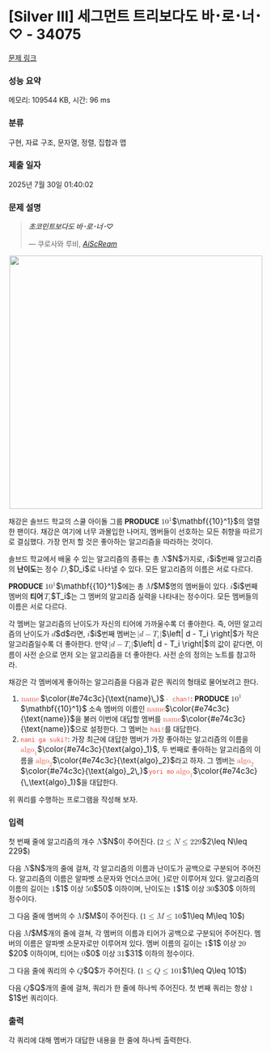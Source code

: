 # [Silver III] 세그먼트 트리보다도 바･로･너･♡ - 34075 

[문제 링크](https://www.acmicpc.net/problem/34075) 

### 성능 요약

메모리: 109544 KB, 시간: 96 ms

### 분류

구현, 자료 구조, 문자열, 정렬, 집합과 맵

### 제출 일자

2025년 7월 30일 01:40:02

### 문제 설명

<blockquote>
<p><strong><em>초코민트보다도 바･로･너･♡</em></strong></p>

<p>    — 쿠로사와 루비, <a href="https://namu.wiki/w/%E6%84%9B%E2%99%A1%E3%82%B9%E3%82%AF%E3%83%AA%EF%BD%9E%E3%83%A0%EF%BC%81"><em>AiScReam</em></a></p>
</blockquote>

<p style="text-align: center;"><img alt="" src="https://upload.acmicpc.net/73509dd4-087c-461a-af36-571088a821b0/-/preview/" style="width:500px;max-width:100%"></p>

<p>채강은 솔브드 학교의 스쿨 아이돌 그룹 <strong>PRODUCE</strong> <mjx-container class="MathJax" jax="CHTML" style="font-size: 109%; position: relative;"><mjx-math class="MJX-TEX" aria-hidden="true"><mjx-texatom texclass="ORD"><mjx-msup><mjx-texatom texclass="ORD"><mjx-mn class="mjx-b"><mjx-c class="mjx-c1D7CF TEX-B"></mjx-c><mjx-c class="mjx-c1D7CE TEX-B"></mjx-c></mjx-mn></mjx-texatom><mjx-script style="vertical-align: 0.382em;"><mjx-mn class="mjx-b" size="s"><mjx-c class="mjx-c1D7CF TEX-B"></mjx-c></mjx-mn></mjx-script></mjx-msup></mjx-texatom></mjx-math><mjx-assistive-mml unselectable="on" display="inline"><math xmlns="http://www.w3.org/1998/Math/MathML"><mrow data-mjx-texclass="ORD"><msup><mrow data-mjx-texclass="ORD"><mn mathvariant="bold">10</mn></mrow><mn mathvariant="bold">1</mn></msup></mrow></math></mjx-assistive-mml><span aria-hidden="true" class="no-mathjax mjx-copytext">$\mathbf{{10}^1}$</span></mjx-container>의 열렬한 팬이다. 채강은 여기에 너무 과몰입한 나머지, 멤버들이 선호하는 모든 취향을 따르기로 결심했다. 가장 먼저 할 것은 좋아하는 알고리즘을 따라하는 것이다.</p>

<p>솔브드 학교에서 배울 수 있는 알고리즘의 종류는 총 <mjx-container class="MathJax" jax="CHTML" style="font-size: 109%; position: relative;"><mjx-math class="MJX-TEX" aria-hidden="true"><mjx-mi class="mjx-i"><mjx-c class="mjx-c1D441 TEX-I"></mjx-c></mjx-mi></mjx-math><mjx-assistive-mml unselectable="on" display="inline"><math xmlns="http://www.w3.org/1998/Math/MathML"><mi>N</mi></math></mjx-assistive-mml><span aria-hidden="true" class="no-mathjax mjx-copytext">$N$</span></mjx-container>가지로, <mjx-container class="MathJax" jax="CHTML" style="font-size: 109%; position: relative;"><mjx-math class="MJX-TEX" aria-hidden="true"><mjx-mi class="mjx-i"><mjx-c class="mjx-c1D456 TEX-I"></mjx-c></mjx-mi></mjx-math><mjx-assistive-mml unselectable="on" display="inline"><math xmlns="http://www.w3.org/1998/Math/MathML"><mi>i</mi></math></mjx-assistive-mml><span aria-hidden="true" class="no-mathjax mjx-copytext">$i$</span></mjx-container>번째 알고리즘의 <strong>난이도</strong>는 정수 <mjx-container class="MathJax" jax="CHTML" style="font-size: 109%; position: relative;"><mjx-math class="MJX-TEX" aria-hidden="true"><mjx-msub><mjx-mi class="mjx-i"><mjx-c class="mjx-c1D437 TEX-I"></mjx-c></mjx-mi><mjx-script style="vertical-align: -0.15em;"><mjx-mi class="mjx-i" size="s"><mjx-c class="mjx-c1D456 TEX-I"></mjx-c></mjx-mi></mjx-script></mjx-msub></mjx-math><mjx-assistive-mml unselectable="on" display="inline"><math xmlns="http://www.w3.org/1998/Math/MathML"><msub><mi>D</mi><mi>i</mi></msub></math></mjx-assistive-mml><span aria-hidden="true" class="no-mathjax mjx-copytext">$D_i$</span></mjx-container>로 나타낼 수 있다. 모든 알고리즘의 이름은 서로 다르다.</p>

<p><strong>PRODUCE</strong> <mjx-container class="MathJax" jax="CHTML" style="font-size: 109%; position: relative;"><mjx-math class="MJX-TEX" aria-hidden="true"><mjx-texatom texclass="ORD"><mjx-msup><mjx-texatom texclass="ORD"><mjx-mn class="mjx-b"><mjx-c class="mjx-c1D7CF TEX-B"></mjx-c><mjx-c class="mjx-c1D7CE TEX-B"></mjx-c></mjx-mn></mjx-texatom><mjx-script style="vertical-align: 0.382em;"><mjx-mn class="mjx-b" size="s"><mjx-c class="mjx-c1D7CF TEX-B"></mjx-c></mjx-mn></mjx-script></mjx-msup></mjx-texatom></mjx-math><mjx-assistive-mml unselectable="on" display="inline"><math xmlns="http://www.w3.org/1998/Math/MathML"><mrow data-mjx-texclass="ORD"><msup><mrow data-mjx-texclass="ORD"><mn mathvariant="bold">10</mn></mrow><mn mathvariant="bold">1</mn></msup></mrow></math></mjx-assistive-mml><span aria-hidden="true" class="no-mathjax mjx-copytext">$\mathbf{{10}^1}$</span></mjx-container>에는 총 <mjx-container class="MathJax" jax="CHTML" style="font-size: 109%; position: relative;"><mjx-math class="MJX-TEX" aria-hidden="true"><mjx-mi class="mjx-i"><mjx-c class="mjx-c1D440 TEX-I"></mjx-c></mjx-mi></mjx-math><mjx-assistive-mml unselectable="on" display="inline"><math xmlns="http://www.w3.org/1998/Math/MathML"><mi>M</mi></math></mjx-assistive-mml><span aria-hidden="true" class="no-mathjax mjx-copytext">$M$</span></mjx-container>명의 멤버들이 있다. <mjx-container class="MathJax" jax="CHTML" style="font-size: 109%; position: relative;"><mjx-math class="MJX-TEX" aria-hidden="true"><mjx-mi class="mjx-i"><mjx-c class="mjx-c1D456 TEX-I"></mjx-c></mjx-mi></mjx-math><mjx-assistive-mml unselectable="on" display="inline"><math xmlns="http://www.w3.org/1998/Math/MathML"><mi>i</mi></math></mjx-assistive-mml><span aria-hidden="true" class="no-mathjax mjx-copytext">$i$</span></mjx-container>번째 멤버의 <strong>티어</strong> <mjx-container class="MathJax" jax="CHTML" style="font-size: 109%; position: relative;"><mjx-math class="MJX-TEX" aria-hidden="true"><mjx-msub><mjx-mi class="mjx-i"><mjx-c class="mjx-c1D447 TEX-I"></mjx-c></mjx-mi><mjx-script style="vertical-align: -0.15em; margin-left: -0.12em;"><mjx-mi class="mjx-i" size="s"><mjx-c class="mjx-c1D456 TEX-I"></mjx-c></mjx-mi></mjx-script></mjx-msub></mjx-math><mjx-assistive-mml unselectable="on" display="inline"><math xmlns="http://www.w3.org/1998/Math/MathML"><msub><mi>T</mi><mi>i</mi></msub></math></mjx-assistive-mml><span aria-hidden="true" class="no-mathjax mjx-copytext">$T_i$</span></mjx-container>는 그 멤버의 알고리즘 실력을 나타내는 정수이다. 모든 멤버들의 이름은 서로 다르다.</p>

<p>각 멤버는 알고리즘의 난이도가 자신의 티어에 가까울수록 더 좋아한다. 즉, 어떤 알고리즘의 난이도가 <mjx-container class="MathJax" jax="CHTML" style="font-size: 109%; position: relative;"><mjx-math class="MJX-TEX" aria-hidden="true"><mjx-mi class="mjx-i"><mjx-c class="mjx-c1D451 TEX-I"></mjx-c></mjx-mi></mjx-math><mjx-assistive-mml unselectable="on" display="inline"><math xmlns="http://www.w3.org/1998/Math/MathML"><mi>d</mi></math></mjx-assistive-mml><span aria-hidden="true" class="no-mathjax mjx-copytext">$d$</span></mjx-container>라면, <mjx-container class="MathJax" jax="CHTML" style="font-size: 109%; position: relative;"><mjx-math class="MJX-TEX" aria-hidden="true"><mjx-mi class="mjx-i"><mjx-c class="mjx-c1D456 TEX-I"></mjx-c></mjx-mi></mjx-math><mjx-assistive-mml unselectable="on" display="inline"><math xmlns="http://www.w3.org/1998/Math/MathML"><mi>i</mi></math></mjx-assistive-mml><span aria-hidden="true" class="no-mathjax mjx-copytext">$i$</span></mjx-container>번째 멤버는 <mjx-container class="MathJax" jax="CHTML" style="font-size: 109%; position: relative;"><mjx-math class="MJX-TEX" aria-hidden="true"><mjx-mrow><mjx-mo class="mjx-n"><mjx-c class="mjx-c7C"></mjx-c></mjx-mo><mjx-mi class="mjx-i"><mjx-c class="mjx-c1D451 TEX-I"></mjx-c></mjx-mi><mjx-mo class="mjx-n" space="3"><mjx-c class="mjx-c2212"></mjx-c></mjx-mo><mjx-msub space="3"><mjx-mi class="mjx-i"><mjx-c class="mjx-c1D447 TEX-I"></mjx-c></mjx-mi><mjx-script style="vertical-align: -0.15em; margin-left: -0.12em;"><mjx-mi class="mjx-i" size="s"><mjx-c class="mjx-c1D456 TEX-I"></mjx-c></mjx-mi></mjx-script></mjx-msub><mjx-mo class="mjx-n"><mjx-c class="mjx-c7C"></mjx-c></mjx-mo></mjx-mrow></mjx-math><mjx-assistive-mml unselectable="on" display="inline"><math xmlns="http://www.w3.org/1998/Math/MathML"><mrow data-mjx-texclass="INNER"><mo data-mjx-texclass="OPEN">|</mo><mi>d</mi><mo>−</mo><msub><mi>T</mi><mi>i</mi></msub><mo data-mjx-texclass="CLOSE">|</mo></mrow></math></mjx-assistive-mml><span aria-hidden="true" class="no-mathjax mjx-copytext">$\left| d - T_i \right|$</span></mjx-container>가 작은 알고리즘일수록 더 좋아한다. 만약 <mjx-container class="MathJax" jax="CHTML" style="font-size: 109%; position: relative;"><mjx-math class="MJX-TEX" aria-hidden="true"><mjx-mrow><mjx-mo class="mjx-n"><mjx-c class="mjx-c7C"></mjx-c></mjx-mo><mjx-mi class="mjx-i"><mjx-c class="mjx-c1D451 TEX-I"></mjx-c></mjx-mi><mjx-mo class="mjx-n" space="3"><mjx-c class="mjx-c2212"></mjx-c></mjx-mo><mjx-msub space="3"><mjx-mi class="mjx-i"><mjx-c class="mjx-c1D447 TEX-I"></mjx-c></mjx-mi><mjx-script style="vertical-align: -0.15em; margin-left: -0.12em;"><mjx-mi class="mjx-i" size="s"><mjx-c class="mjx-c1D456 TEX-I"></mjx-c></mjx-mi></mjx-script></mjx-msub><mjx-mo class="mjx-n"><mjx-c class="mjx-c7C"></mjx-c></mjx-mo></mjx-mrow></mjx-math><mjx-assistive-mml unselectable="on" display="inline"><math xmlns="http://www.w3.org/1998/Math/MathML"><mrow data-mjx-texclass="INNER"><mo data-mjx-texclass="OPEN">|</mo><mi>d</mi><mo>−</mo><msub><mi>T</mi><mi>i</mi></msub><mo data-mjx-texclass="CLOSE">|</mo></mrow></math></mjx-assistive-mml><span aria-hidden="true" class="no-mathjax mjx-copytext">$\left| d - T_i \right|$</span></mjx-container>의 값이 같다면, 이름이 사전 순으로 먼저 오는 알고리즘을 더 좋아한다. 사전 순의 정의는 노트를 참고하라.</p>

<p>채강은 각 멤버에게 좋아하는 알고리즘을 다음과 같은 쿼리의 형태로 물어보려고 한다.</p>

<ol>
	<li><mjx-container class="MathJax" jax="CHTML" style="font-size: 109%; position: relative;"> <mjx-math class="MJX-TEX" aria-hidden="true"><mjx-mstyle style="color: rgb(231, 76, 60);"><mjx-mtext class="mjx-n"><mjx-c class="mjx-c6E"></mjx-c><mjx-c class="mjx-c61"></mjx-c><mjx-c class="mjx-c6D"></mjx-c><mjx-c class="mjx-c65"></mjx-c></mjx-mtext><mjx-mstyle><mjx-mspace style="width: 0.167em;"></mjx-mspace></mjx-mstyle></mjx-mstyle></mjx-math><mjx-assistive-mml unselectable="on" display="inline"><math xmlns="http://www.w3.org/1998/Math/MathML"><mstyle mathcolor="#e74c3c"><mtext>name</mtext><mstyle scriptlevel="0"><mspace width="0.167em"></mspace></mstyle></mstyle></math></mjx-assistive-mml><span aria-hidden="true" class="no-mathjax mjx-copytext">$\color{#e74c3c}{\text{name}\,}$</span> </mjx-container><code style="color:#e74c3c;">- chan!</code>: <strong>PRODUCE</strong> <mjx-container class="MathJax" jax="CHTML" style="font-size: 109%; position: relative;"><mjx-math class="MJX-TEX" aria-hidden="true"><mjx-texatom texclass="ORD"><mjx-msup><mjx-texatom texclass="ORD"><mjx-mn class="mjx-b"><mjx-c class="mjx-c1D7CF TEX-B"></mjx-c><mjx-c class="mjx-c1D7CE TEX-B"></mjx-c></mjx-mn></mjx-texatom><mjx-script style="vertical-align: 0.382em;"><mjx-mn class="mjx-b" size="s"><mjx-c class="mjx-c1D7CF TEX-B"></mjx-c></mjx-mn></mjx-script></mjx-msup></mjx-texatom></mjx-math><mjx-assistive-mml unselectable="on" display="inline"><math xmlns="http://www.w3.org/1998/Math/MathML"><mrow data-mjx-texclass="ORD"><msup><mrow data-mjx-texclass="ORD"><mn mathvariant="bold">10</mn></mrow><mn mathvariant="bold">1</mn></msup></mrow></math></mjx-assistive-mml><span aria-hidden="true" class="no-mathjax mjx-copytext">$\mathbf{{10}^1}$</span></mjx-container> 소속 멤버의 이름인 <mjx-container class="MathJax" jax="CHTML" style="font-size: 109%; position: relative;"><mjx-math class="MJX-TEX" aria-hidden="true"><mjx-mstyle style="color: rgb(231, 76, 60);"><mjx-mtext class="mjx-n"><mjx-c class="mjx-c6E"></mjx-c><mjx-c class="mjx-c61"></mjx-c><mjx-c class="mjx-c6D"></mjx-c><mjx-c class="mjx-c65"></mjx-c></mjx-mtext></mjx-mstyle></mjx-math><mjx-assistive-mml unselectable="on" display="inline"><math xmlns="http://www.w3.org/1998/Math/MathML"><mstyle mathcolor="#e74c3c"><mtext>name</mtext></mstyle></math></mjx-assistive-mml><span aria-hidden="true" class="no-mathjax mjx-copytext">$\color{#e74c3c}{\text{name}}$</span></mjx-container>을 불러 이번에 대답할 멤버를 <mjx-container class="MathJax" jax="CHTML" style="font-size: 109%; position: relative;"><mjx-math class="MJX-TEX" aria-hidden="true"><mjx-mstyle style="color: rgb(231, 76, 60);"><mjx-mtext class="mjx-n"><mjx-c class="mjx-c6E"></mjx-c><mjx-c class="mjx-c61"></mjx-c><mjx-c class="mjx-c6D"></mjx-c><mjx-c class="mjx-c65"></mjx-c></mjx-mtext></mjx-mstyle></mjx-math><mjx-assistive-mml unselectable="on" display="inline"><math xmlns="http://www.w3.org/1998/Math/MathML"><mstyle mathcolor="#e74c3c"><mtext>name</mtext></mstyle></math></mjx-assistive-mml><span aria-hidden="true" class="no-mathjax mjx-copytext">$\color{#e74c3c}{\text{name}}$</span></mjx-container>으로 설정한다. 그 멤버는 <code style="color:#e74c3c;">hai!</code>를 대답한다.</li>
	<li><code style="color:#e74c3c;">nani ga suki?</code>: 가장 최근에 대답한 멤버가 가장 좋아하는 알고리즘의 이름을 <mjx-container class="MathJax" jax="CHTML" style="font-size: 109%; position: relative;"><mjx-math class="MJX-TEX" aria-hidden="true"><mjx-mstyle style="color: rgb(231, 76, 60);"><mjx-msub><mjx-mtext class="mjx-n"><mjx-c class="mjx-c61"></mjx-c><mjx-c class="mjx-c6C"></mjx-c><mjx-c class="mjx-c67"></mjx-c><mjx-c class="mjx-c6F"></mjx-c></mjx-mtext><mjx-script style="vertical-align: -0.241em;"><mjx-mn class="mjx-n" size="s"><mjx-c class="mjx-c31"></mjx-c></mjx-mn></mjx-script></mjx-msub></mjx-mstyle></mjx-math><mjx-assistive-mml unselectable="on" display="inline"><math xmlns="http://www.w3.org/1998/Math/MathML"><mstyle mathcolor="#e74c3c"><msub><mtext>algo</mtext><mn>1</mn></msub></mstyle></math></mjx-assistive-mml><span aria-hidden="true" class="no-mathjax mjx-copytext">$\color{#e74c3c}{\text{algo}_1}$</span></mjx-container>, 두 번째로 좋아하는 알고리즘의 이름을 <mjx-container class="MathJax" jax="CHTML" style="font-size: 109%; position: relative;"><mjx-math class="MJX-TEX" aria-hidden="true"><mjx-mstyle style="color: rgb(231, 76, 60);"><mjx-msub><mjx-mtext class="mjx-n"><mjx-c class="mjx-c61"></mjx-c><mjx-c class="mjx-c6C"></mjx-c><mjx-c class="mjx-c67"></mjx-c><mjx-c class="mjx-c6F"></mjx-c></mjx-mtext><mjx-script style="vertical-align: -0.241em;"><mjx-mn class="mjx-n" size="s"><mjx-c class="mjx-c32"></mjx-c></mjx-mn></mjx-script></mjx-msub></mjx-mstyle></mjx-math><mjx-assistive-mml unselectable="on" display="inline"><math xmlns="http://www.w3.org/1998/Math/MathML"><mstyle mathcolor="#e74c3c"><msub><mtext>algo</mtext><mn>2</mn></msub></mstyle></math></mjx-assistive-mml><span aria-hidden="true" class="no-mathjax mjx-copytext">$\color{#e74c3c}{\text{algo}_2}$</span></mjx-container>라고 하자. 그 멤버는 <mjx-container class="MathJax" jax="CHTML" style="font-size: 109%; position: relative;"><mjx-math class="MJX-TEX" aria-hidden="true"><mjx-mstyle style="color: rgb(231, 76, 60);"><mjx-msub><mjx-mtext class="mjx-n"><mjx-c class="mjx-c61"></mjx-c><mjx-c class="mjx-c6C"></mjx-c><mjx-c class="mjx-c67"></mjx-c><mjx-c class="mjx-c6F"></mjx-c></mjx-mtext><mjx-script style="vertical-align: -0.241em;"><mjx-mn class="mjx-n" size="s"><mjx-c class="mjx-c32"></mjx-c></mjx-mn></mjx-script></mjx-msub><mjx-mstyle><mjx-mspace style="width: 0.167em;"></mjx-mspace></mjx-mstyle></mjx-mstyle></mjx-math><mjx-assistive-mml unselectable="on" display="inline"><math xmlns="http://www.w3.org/1998/Math/MathML"><mstyle mathcolor="#e74c3c"><msub><mtext>algo</mtext><mn>2</mn></msub><mstyle scriptlevel="0"><mspace width="0.167em"></mspace></mstyle></mstyle></math></mjx-assistive-mml><span aria-hidden="true" class="no-mathjax mjx-copytext">$\color{#e74c3c}{\text{algo}_2\,}$</span> </mjx-container><code style="color:#e74c3c;">yori mo</code><mjx-container class="MathJax" jax="CHTML" style="font-size: 109%; position: relative;"> <mjx-math class="MJX-TEX" aria-hidden="true"><mjx-mstyle style="color: rgb(231, 76, 60);"><mjx-mstyle><mjx-mspace style="width: 0.167em;"></mjx-mspace></mjx-mstyle><mjx-msub><mjx-mtext class="mjx-n"><mjx-c class="mjx-c61"></mjx-c><mjx-c class="mjx-c6C"></mjx-c><mjx-c class="mjx-c67"></mjx-c><mjx-c class="mjx-c6F"></mjx-c></mjx-mtext><mjx-script style="vertical-align: -0.241em;"><mjx-mn class="mjx-n" size="s"><mjx-c class="mjx-c31"></mjx-c></mjx-mn></mjx-script></mjx-msub></mjx-mstyle></mjx-math><mjx-assistive-mml unselectable="on" display="inline"><math xmlns="http://www.w3.org/1998/Math/MathML"><mstyle mathcolor="#e74c3c"><mstyle scriptlevel="0"><mspace width="0.167em"></mspace></mstyle><msub><mtext>algo</mtext><mn>1</mn></msub></mstyle></math></mjx-assistive-mml><span aria-hidden="true" class="no-mathjax mjx-copytext">$\color{#e74c3c}{\,\text{algo}_1}$</span></mjx-container>을 대답한다.</li>
</ol>

<p>위 쿼리를 수행하는 프로그램을 작성해 보자.</p>

### 입력 

 <p>첫 번째 줄에 알고리즘의 개수 <mjx-container class="MathJax" jax="CHTML" style="font-size: 109%; position: relative;"><mjx-math class="MJX-TEX" aria-hidden="true"><mjx-mi class="mjx-i"><mjx-c class="mjx-c1D441 TEX-I"></mjx-c></mjx-mi></mjx-math><mjx-assistive-mml unselectable="on" display="inline"><math xmlns="http://www.w3.org/1998/Math/MathML"><mi>N</mi></math></mjx-assistive-mml><span aria-hidden="true" class="no-mathjax mjx-copytext">$N$</span></mjx-container>이 주어진다. (<mjx-container class="MathJax" jax="CHTML" style="font-size: 109%; position: relative;"><mjx-math class="MJX-TEX" aria-hidden="true"><mjx-mn class="mjx-n"><mjx-c class="mjx-c32"></mjx-c></mjx-mn><mjx-mo class="mjx-n" space="4"><mjx-c class="mjx-c2264"></mjx-c></mjx-mo><mjx-mi class="mjx-i" space="4"><mjx-c class="mjx-c1D441 TEX-I"></mjx-c></mjx-mi><mjx-mo class="mjx-n" space="4"><mjx-c class="mjx-c2264"></mjx-c></mjx-mo><mjx-mn class="mjx-n" space="4"><mjx-c class="mjx-c32"></mjx-c><mjx-c class="mjx-c32"></mjx-c><mjx-c class="mjx-c39"></mjx-c></mjx-mn></mjx-math><mjx-assistive-mml unselectable="on" display="inline"><math xmlns="http://www.w3.org/1998/Math/MathML"><mn>2</mn><mo>≤</mo><mi>N</mi><mo>≤</mo><mn>229</mn></math></mjx-assistive-mml><span aria-hidden="true" class="no-mathjax mjx-copytext">$2\leq N\leq 229$</span></mjx-container>)</p>

<p>다음 <mjx-container class="MathJax" jax="CHTML" style="font-size: 109%; position: relative;"><mjx-math class="MJX-TEX" aria-hidden="true"><mjx-mi class="mjx-i"><mjx-c class="mjx-c1D441 TEX-I"></mjx-c></mjx-mi></mjx-math><mjx-assistive-mml unselectable="on" display="inline"><math xmlns="http://www.w3.org/1998/Math/MathML"><mi>N</mi></math></mjx-assistive-mml><span aria-hidden="true" class="no-mathjax mjx-copytext">$N$</span></mjx-container>개의 줄에 걸쳐, 각 알고리즘의 이름과 난이도가 공백으로 구분되어 주어진다. 알고리즘의 이름은 알파벳 소문자와 언더스코어(<code style="color:#e74c3c;">_</code>)로만 이루어져 있다. 알고리즘의 이름의 길이는 <mjx-container class="MathJax" jax="CHTML" style="font-size: 109%; position: relative;"><mjx-math class="MJX-TEX" aria-hidden="true"><mjx-mn class="mjx-n"><mjx-c class="mjx-c31"></mjx-c></mjx-mn></mjx-math><mjx-assistive-mml unselectable="on" display="inline"><math xmlns="http://www.w3.org/1998/Math/MathML"><mn>1</mn></math></mjx-assistive-mml><span aria-hidden="true" class="no-mathjax mjx-copytext">$1$</span></mjx-container> 이상 <mjx-container class="MathJax" jax="CHTML" style="font-size: 109%; position: relative;"><mjx-math class="MJX-TEX" aria-hidden="true"><mjx-mn class="mjx-n"><mjx-c class="mjx-c35"></mjx-c><mjx-c class="mjx-c30"></mjx-c></mjx-mn></mjx-math><mjx-assistive-mml unselectable="on" display="inline"><math xmlns="http://www.w3.org/1998/Math/MathML"><mn>50</mn></math></mjx-assistive-mml><span aria-hidden="true" class="no-mathjax mjx-copytext">$50$</span></mjx-container> 이하이며, 난이도는 <mjx-container class="MathJax" jax="CHTML" style="font-size: 109%; position: relative;"><mjx-math class="MJX-TEX" aria-hidden="true"><mjx-mn class="mjx-n"><mjx-c class="mjx-c31"></mjx-c></mjx-mn></mjx-math><mjx-assistive-mml unselectable="on" display="inline"><math xmlns="http://www.w3.org/1998/Math/MathML"><mn>1</mn></math></mjx-assistive-mml><span aria-hidden="true" class="no-mathjax mjx-copytext">$1$</span></mjx-container> 이상 <mjx-container class="MathJax" jax="CHTML" style="font-size: 109%; position: relative;"><mjx-math class="MJX-TEX" aria-hidden="true"><mjx-mn class="mjx-n"><mjx-c class="mjx-c33"></mjx-c><mjx-c class="mjx-c30"></mjx-c></mjx-mn></mjx-math><mjx-assistive-mml unselectable="on" display="inline"><math xmlns="http://www.w3.org/1998/Math/MathML"><mn>30</mn></math></mjx-assistive-mml><span aria-hidden="true" class="no-mathjax mjx-copytext">$30$</span></mjx-container> 이하의 정수이다.</p>

<p>그 다음 줄에 멤버의 수 <mjx-container class="MathJax" jax="CHTML" style="font-size: 109%; position: relative;"><mjx-math class="MJX-TEX" aria-hidden="true"><mjx-mi class="mjx-i"><mjx-c class="mjx-c1D440 TEX-I"></mjx-c></mjx-mi></mjx-math><mjx-assistive-mml unselectable="on" display="inline"><math xmlns="http://www.w3.org/1998/Math/MathML"><mi>M</mi></math></mjx-assistive-mml><span aria-hidden="true" class="no-mathjax mjx-copytext">$M$</span></mjx-container>이 주어진다. (<mjx-container class="MathJax" jax="CHTML" style="font-size: 109%; position: relative;"><mjx-math class="MJX-TEX" aria-hidden="true"><mjx-mn class="mjx-n"><mjx-c class="mjx-c31"></mjx-c></mjx-mn><mjx-mo class="mjx-n" space="4"><mjx-c class="mjx-c2264"></mjx-c></mjx-mo><mjx-mi class="mjx-i" space="4"><mjx-c class="mjx-c1D440 TEX-I"></mjx-c></mjx-mi><mjx-mo class="mjx-n" space="4"><mjx-c class="mjx-c2264"></mjx-c></mjx-mo><mjx-mn class="mjx-n" space="4"><mjx-c class="mjx-c31"></mjx-c><mjx-c class="mjx-c30"></mjx-c></mjx-mn></mjx-math><mjx-assistive-mml unselectable="on" display="inline"><math xmlns="http://www.w3.org/1998/Math/MathML"><mn>1</mn><mo>≤</mo><mi>M</mi><mo>≤</mo><mn>10</mn></math></mjx-assistive-mml><span aria-hidden="true" class="no-mathjax mjx-copytext">$1\leq M\leq 10$</span></mjx-container>)</p>

<p>다음 <mjx-container class="MathJax" jax="CHTML" style="font-size: 109%; position: relative;"><mjx-math class="MJX-TEX" aria-hidden="true"><mjx-mi class="mjx-i"><mjx-c class="mjx-c1D440 TEX-I"></mjx-c></mjx-mi></mjx-math><mjx-assistive-mml unselectable="on" display="inline"><math xmlns="http://www.w3.org/1998/Math/MathML"><mi>M</mi></math></mjx-assistive-mml><span aria-hidden="true" class="no-mathjax mjx-copytext">$M$</span></mjx-container>개의 줄에 걸쳐, 각 멤버의 이름과 티어가 공백으로 구분되어 주어진다. 멤버의 이름은 알파벳 소문자로만 이루어져 있다. 멤버 이름의 길이는 <mjx-container class="MathJax" jax="CHTML" style="font-size: 109%; position: relative;"><mjx-math class="MJX-TEX" aria-hidden="true"><mjx-mn class="mjx-n"><mjx-c class="mjx-c31"></mjx-c></mjx-mn></mjx-math><mjx-assistive-mml unselectable="on" display="inline"><math xmlns="http://www.w3.org/1998/Math/MathML"><mn>1</mn></math></mjx-assistive-mml><span aria-hidden="true" class="no-mathjax mjx-copytext">$1$</span></mjx-container> 이상 <mjx-container class="MathJax" jax="CHTML" style="font-size: 109%; position: relative;"><mjx-math class="MJX-TEX" aria-hidden="true"><mjx-mn class="mjx-n"><mjx-c class="mjx-c32"></mjx-c><mjx-c class="mjx-c30"></mjx-c></mjx-mn></mjx-math><mjx-assistive-mml unselectable="on" display="inline"><math xmlns="http://www.w3.org/1998/Math/MathML"><mn>20</mn></math></mjx-assistive-mml><span aria-hidden="true" class="no-mathjax mjx-copytext">$20$</span></mjx-container> 이하이며, 티어는 <mjx-container class="MathJax" jax="CHTML" style="font-size: 109%; position: relative;"><mjx-math class="MJX-TEX" aria-hidden="true"><mjx-mn class="mjx-n"><mjx-c class="mjx-c30"></mjx-c></mjx-mn></mjx-math><mjx-assistive-mml unselectable="on" display="inline"><math xmlns="http://www.w3.org/1998/Math/MathML"><mn>0</mn></math></mjx-assistive-mml><span aria-hidden="true" class="no-mathjax mjx-copytext">$0$</span></mjx-container> 이상 <mjx-container class="MathJax" jax="CHTML" style="font-size: 109%; position: relative;"><mjx-math class="MJX-TEX" aria-hidden="true"><mjx-mn class="mjx-n"><mjx-c class="mjx-c33"></mjx-c><mjx-c class="mjx-c31"></mjx-c></mjx-mn></mjx-math><mjx-assistive-mml unselectable="on" display="inline"><math xmlns="http://www.w3.org/1998/Math/MathML"><mn>31</mn></math></mjx-assistive-mml><span aria-hidden="true" class="no-mathjax mjx-copytext">$31$</span></mjx-container> 이하의 정수이다.</p>

<p>그 다음 줄에 쿼리의 수 <mjx-container class="MathJax" jax="CHTML" style="font-size: 109%; position: relative;"><mjx-math class="MJX-TEX" aria-hidden="true"><mjx-mi class="mjx-i"><mjx-c class="mjx-c1D444 TEX-I"></mjx-c></mjx-mi></mjx-math><mjx-assistive-mml unselectable="on" display="inline"><math xmlns="http://www.w3.org/1998/Math/MathML"><mi>Q</mi></math></mjx-assistive-mml><span aria-hidden="true" class="no-mathjax mjx-copytext">$Q$</span></mjx-container>가 주어진다. (<mjx-container class="MathJax" jax="CHTML" style="font-size: 109%; position: relative;"><mjx-math class="MJX-TEX" aria-hidden="true"><mjx-mn class="mjx-n"><mjx-c class="mjx-c31"></mjx-c></mjx-mn><mjx-mo class="mjx-n" space="4"><mjx-c class="mjx-c2264"></mjx-c></mjx-mo><mjx-mi class="mjx-i" space="4"><mjx-c class="mjx-c1D444 TEX-I"></mjx-c></mjx-mi><mjx-mo class="mjx-n" space="4"><mjx-c class="mjx-c2264"></mjx-c></mjx-mo><mjx-mn class="mjx-n" space="4"><mjx-c class="mjx-c31"></mjx-c><mjx-c class="mjx-c30"></mjx-c><mjx-c class="mjx-c31"></mjx-c></mjx-mn></mjx-math><mjx-assistive-mml unselectable="on" display="inline"><math xmlns="http://www.w3.org/1998/Math/MathML"><mn>1</mn><mo>≤</mo><mi>Q</mi><mo>≤</mo><mn>101</mn></math></mjx-assistive-mml><span aria-hidden="true" class="no-mathjax mjx-copytext">$1\leq Q\leq 101$</span></mjx-container>)</p>

<p>다음 <mjx-container class="MathJax" jax="CHTML" style="font-size: 109%; position: relative;"><mjx-math class="MJX-TEX" aria-hidden="true"><mjx-mi class="mjx-i"><mjx-c class="mjx-c1D444 TEX-I"></mjx-c></mjx-mi></mjx-math><mjx-assistive-mml unselectable="on" display="inline"><math xmlns="http://www.w3.org/1998/Math/MathML"><mi>Q</mi></math></mjx-assistive-mml><span aria-hidden="true" class="no-mathjax mjx-copytext">$Q$</span></mjx-container>개의 줄에 걸쳐, 쿼리가 한 줄에 하나씩 주어진다. 첫 번째 쿼리는 항상 <mjx-container class="MathJax" jax="CHTML" style="font-size: 109%; position: relative;"><mjx-math class="MJX-TEX" aria-hidden="true"><mjx-mn class="mjx-n"><mjx-c class="mjx-c31"></mjx-c></mjx-mn></mjx-math><mjx-assistive-mml unselectable="on" display="inline"><math xmlns="http://www.w3.org/1998/Math/MathML"><mn>1</mn></math></mjx-assistive-mml><span aria-hidden="true" class="no-mathjax mjx-copytext">$1$</span></mjx-container>번 쿼리이다.</p>

### 출력 

 <p>각 쿼리에 대해 멤버가 대답한 내용을 한 줄에 하나씩 출력한다.</p>


